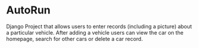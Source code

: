# AutoRun
Django Project that allows users to enter records (including a picture) about a particular vehicle. After adding a vehicle users can view the car on the homepage, search for other cars or delete a car record.
